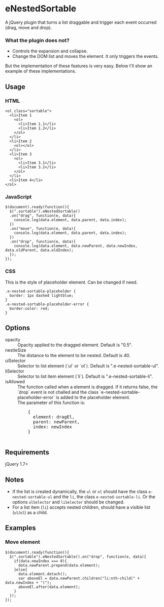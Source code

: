 eNestedSortable
===============

A jQuery plugin that turns a list draggable and trigger each event occurred (drag, move and drop).

### What the plugin does not?

* Controls the expansion and collapse.
* Change the DOM list and moves the element. It only triggers the events.

But the implementation of these features is very easy. Below I'll show an example of these implementations.

## Usage

### HTML

```
<ol class="sortable">
  <li>Item 1
    <ol>
      <li>Item 1.1</li>
      <li>Item 1.2</li>
    </ol>
  </li>
  <li>Item 2
    <ol></ol>
  </li>
  <li>Item 3
    <ol>
      <li>Item 3.1</li>
      <li>Item 3.2</li>
    </ol>
  </li>
  <li>Item 4</li>
</ol>
```

### JavaScript

```
$(document).ready(function(){
  $(".sortable").eNestedSortable()
  .on("drag", function(e, data){
    console.log(data.element, data.parent, data.index);
  })
  .on("move", function(e, data){
    console.log(data.element, data.parent, data.index);
  })
  .on("drop", function(e, data){
    console.log(data.element, data.newParent, data.newIndex, data.oldParent, data.oldIndex);
  });
});
```

### CSS

This is the style of placeholder element. Can be changed if need.

```
.e-nested-sortable-placeholder {
  border: 1px dashed lightblue;
}
.e-nested-sortable-placeholder-error {
  border-color: red;
}
```

## Options

<dl>
  <dt>opacity</dt>
  <dd>Opacity applied to the dragged element. Default is "0.5".</dd>
  <dt>nestleSize</dt>
  <dd>The distance to the element to be nested. Default is 40.</dd>
  <dt>ulSelector</dt>
  <dd>Selector to list element (`ul` or `ol`). Default is ".e-nested-sortable-ul".</dd>  
  <dt>liSelector</dt>
  <dd>Selector to list item element (`li`). Default is ".e-nested-sortable-li".</dd>
  <dt>isAllowed</dt>
  <dd>The function called when a element is dragged. If it returns false, the `drop` event is not challed and the class `e-nested-sortable-placeholder-error` is added to the placeholder element.
    <br>
    The parameter of this function is:
    <pre>
    {
      element: dragEl,
      parent: newParent,
      index: newIndex
    }
    </pre>
  </dd>
</dl>

## Requirements

jQuery 1.7+

## Notes

* If the list is created dynamically, the `ul` or `ol` should have the class `e-nested-sortable-ul` and the `li`, the class `e-nested-sortable-li`. Or the options `ulSelector` and `liSelector` should be changed.
* For a list item (`li`) accepts nested children, should have a visible list (`ul`/`ol`) as a child.

## Examples

### Move element

```
$(document).ready(function(){
  $(".sortable").eNestedSortable().on("drop", function(e, data){
    if(data.newIndex === 0){
      data.newParent.prepend(data.element);
    }else{
      data.element.detach();
      var aboveEl = data.newParent.children("li:nth-child(" + data.newIndex + ")");
      aboveEl.after(data.element);
    }
  });
});
```
